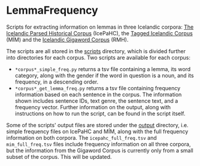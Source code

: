 # LemmaFrequency

Scripts for extracting information on lemmas in three Icelandic corpora: [The Icelandic Parsed Historical Corpus](https://clarin.is/en/resources/icepahc/) (IcePaHC), the [Tagged Icelandic Corpus](https://clarin.is/en/resources/mim/) (MÍM) and the [Icelandic Gigaword Corpus](http://igc.arnastofnun.is) (RMH).

The scripts are all stored in the [scripts](https://github.com/thorunna/LemmaFrequency/tree/main/scripts) directory, which is divided further into directories for each corpus. Two scripts are available for each corpus:

- `*corpus*_simple_freq.py` returns a tsv file containing a lemma, its word category, along with the gender if the word in question is a noun, and its frequency, in a descending order.
- `*corpus*_get_lemma_freq.py` returns a tsv file containing frequency information based on each sentence in the corpus. The information shown includes sentence IDs, text genre, the sentence text, and a frequency vector. Further information on the output, along with instructions on how to run the script, can be found in the script itself.

Some of the scripts' output files are stored under the [output](https://github.com/thorunna/LemmaFrequency/tree/main/output) directory, i.e. simple frequency files on IcePaHC and MÍM, along with the full frequency information on both corpora. The `icepahc_full_freq.tsv` and `mim_full_freq.tsv` files include frequency information on all three corpora, but the information from the Gigaword Corpus is currently only from a small subset of the corpus. This will be updated.